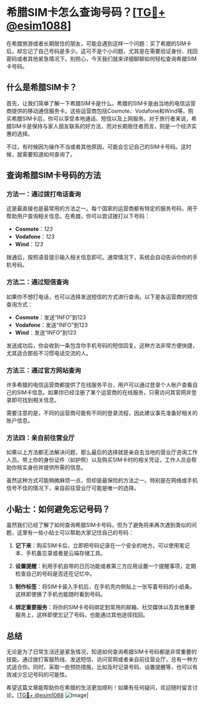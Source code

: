 # 希腊SIM卡怎么查询号码？[[TG💪+ @esim1088](https://t.me/s/esim1088)]

在希腊旅游或者长期居住的朋友，可能会遇到这样一个问题：买了希腊的SIM卡后，却忘记了自己号码是多少。这可不是个小问题，尤其是在需要验证身份、找回密码或者其他紧急情况下。别担心，今天我们就来详细聊聊如何轻松查询希腊SIM卡号码。

## 什么是希腊SIM卡？

首先，让我们简单了解一下希腊SIM卡是什么。希腊的SIM卡是由当地的电信运营商提供的移动通信服务卡。这些运营商包括Cosmote、Vodafone和Wind等。购买希腊SIM卡后，你可以享受本地通话、短信以及上网服务。对于旅行者来说，希腊SIM卡是保持与家人朋友联系的好方法，而对长期居住者而言，则是一个经济实惠的选择。

不过，有时候因为操作不当或者其他原因，可能会忘记自己的SIM卡号码。这时候，就需要知道如何查询了。

## 查询希腊SIM卡号码的方法

### 方法一：通过拨打电话查询

这是最直接也是最常用的方法之一。每个国家的运营商都有特定的服务号码，用于帮助用户查询相关信息。在希腊，你可以尝试拨打以下号码：

- **Cosmote**：*123*
- **Vodafone**：*123*
- **Wind**：*123*

拨通后，按照语音提示输入相关信息即可。通常情况下，系统会自动告诉你你的手机号码。

### 方法二：通过短信查询

如果你不想打电话，也可以选择发送短信的方式进行查询。以下是各运营商的短信查询方式：

- **Cosmote**：发送“INFO”到123
- **Vodafone**：发送“INFO”到123
- **Wind**：发送“INFO”到123

发送成功后，你会收到一条包含你手机号码的短信回复。这种方法非常方便快捷，尤其适合那些不习惯电话交流的人。

### 方法三：通过官方网站查询

许多希腊的电信运营商都提供了在线服务平台，用户可以通过登录个人账户查看自己的SIM卡信息。如果你已经注册了某个运营商的在线服务，只需访问其官网并登录即可找到相关信息。

需要注意的是，不同的运营商可能有不同的登录流程，因此建议事先准备好相关的账户信息。

### 方法四：亲自前往营业厅

如果以上方法都无法解决问题，那么最后的选择就是亲自去当地的营业厅咨询工作人员。带上你的身份证件（如护照）以及购买SIM卡时的相关凭证，工作人员会帮助你核实身份并提供所需的信息。

虽然这种方式可能稍微麻烦一点，但却是最保险的方法之一。特别是在网络或手机信号不佳的情况下，亲自前往营业厅可能是唯一的选择。

## 小贴士：如何避免忘记号码？

虽然我们已经了解了如何查询希腊SIM卡号码，但为了避免将来再次遇到类似的问题，这里有一些小贴士可以帮助大家记住自己的号码：

1. **记下来**：购买SIM卡后，立即把号码记录在一个安全的地方。可以使用笔记本、手机备忘录或者是云端存储工具。
   
2. **设置提醒**：利用手机自带的日历功能或者第三方应用设置一个提醒事项，定期检查自己的号码是否还在记忆中。

3. **制作标签**：将SIM卡装入手机后，在手机壳内侧贴上一张写着号码的小纸条。这样即使换了手机也能随时看到号码。

4. **绑定重要服务**：将你的SIM卡号码绑定到常用的邮箱、社交媒体以及其他重要服务上，这样即使忘记了号码，也能通过其他途径找回。

## 总结

无论是为了日常生活还是紧急情况，知道如何查询希腊SIM卡号码都是非常重要的技能。通过拨打客服热线、发送短信、访问官网或者亲自前往营业厅，总有一种方式适合你。同时，采取一些预防措施，比如及时记录号码、设置提醒等，也可以有效减少忘记号码的可能性。

希望这篇文章能帮助你在希腊的生活更加顺利！如果有任何疑问，欢迎随时留言讨论。[[TG💪+ @esim1088](https://t.me/s/esim1088) ![Image](https://i.postimg.cc/4NQfJmqS/Snipaste-2025-05-13-00-14-12.png)]